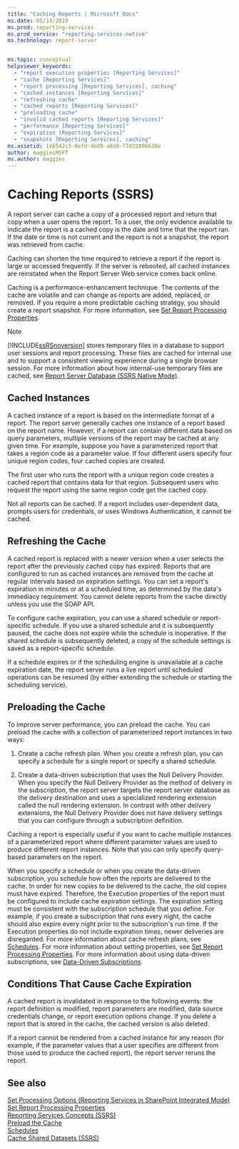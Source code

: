 ```yaml
---
title: "Caching Reports | Microsoft Docs"
ms.date: 05/14/2019
ms.prod: reporting-services
ms.prod_service: "reporting-services-native"
ms.technology: report-server


ms.topic: conceptual
helpviewer_keywords: 
  - "report execution properties [Reporting Services]"
  - "cache [Reporting Services]"
  - "report processing [Reporting Services], caching"
  - "cached instances [Reporting Services]"
  - "refreshing cache"
  - "cached reports [Reporting Services]"
  - "preloading cache"
  - "invalid cached reports [Reporting Services]"
  - "performance [Reporting Services]"
  - "expiration [Reporting Services]"
  - "snapshots [Reporting Services], caching"
ms.assetid: 146542c3-8efd-4b89-a8d8-77d22896630e
author: maggiesMSFT
ms.author: maggies
---
```

# Caching Reports (SSRS)
  A report server can cache a copy of a processed report and return that copy when a user opens the report. To a user, the only evidence available to indicate the report is a cached copy is the date and time that the report ran. If the date or time is not current and the report is not a snapshot, the report was retrieved from cache.  
  
 Caching can shorten the time required to retrieve a report if the report is large or accessed frequently. If the server is rebooted, all cached instances are reinstated when the Report Server Web service comes back online.  
  
 Caching is a performance-enhancement technique. The contents of the cache are volatile and can change as reports are added, replaced, or removed. If you require a more predictable caching strategy, you should create a report snapshot. For more information, see [Set Report Processing Properties](../../reporting-services/report-server/set-report-processing-properties.md).  
  
> [!NOTE]  
>  [!INCLUDE[ssRSnoversion](../../includes/ssrsnoversion-md.md)] stores temporary files in a database to support user sessions and report processing. These files are cached for internal use and to support a consistent viewing experience during a single browser session. For more information about how internal-use temporary files are cached, see [Report Server Database &#40;SSRS Native Mode&#41;](../../reporting-services/report-server/report-server-database-ssrs-native-mode.md).  
  
## Cached Instances  
 A cached instance of a report is based on the intermediate format of a report. The report server generally caches one instance of a report based on the report name. However, if a report can contain different data based on query parameters, multiple versions of the report may be cached at any given time. For example, suppose you have a parameterized report that takes a region code as a parameter value. If four different users specify four unique region codes, four cached copies are created.  
  
 The first user who runs the report with a unique region code creates a cached report that contains data for that region. Subsequent users who request the report using the same region code get the cached copy.  
  
 Not all reports can be cached. If a report includes user-dependent data, prompts users for credentials, or uses Windows Authentication, it cannot be cached.  
  
## Refreshing the Cache  
 A cached report is replaced with a newer version when a user selects the report after the previously cached copy has expired. Reports that are configured to run as cached instances are removed from the cache at regular intervals based on expiration settings. You can set a report's expiration in minutes or at a scheduled time, as determined by the data's immediacy requirement. You cannot delete reports from the cache directly unless you use the SOAP API.  
  
 To configure cache expiration, you can use a shared schedule or report-specific schedule. If you use a shared schedule and it is subsequently paused, the cache does not expire while the schedule is inoperative. If the shared schedule is subsequently deleted, a copy of the schedule settings is saved as a report-specific schedule.  
  
 If a schedule expires or if the scheduling engine is unavailable at a cache expiration date, the report server runs a live report until scheduled operations can be resumed (by either extending the schedule or starting the scheduling service).  
  
## Preloading the Cache  
 To improve server performance, you can preload the cache. You can preload the cache with a collection of parameterized report instances in two ways:  
  
1.  Create a cache refresh plan. When you create a refresh plan, you can specify a schedule for a single report or specify a shared schedule.  
  
2.  Create a data-driven subscription that uses the Null Delivery Provider. When you specify the Null Delivery Provider as the method of delivery in the subscription, the report server targets the report server database as the delivery destination and uses a specialized rendering extension called the null rendering extension. In contrast with other delivery extensions, the Null Delivery Provider does not have delivery settings that you can configure through a subscription definition.  
  
 Caching a report is especially useful if you want to cache multiple instances of a parameterized report where different parameter values are used to produce different report instances. Note that you can only specify query-based parameters on the report.  
  
 When you specify a schedule or when you create the data-driven subscription, you schedule how often the reports are delivered to the cache. In order for new copies to be delivered to the cache, the old copies must have expired. Therefore, the Execution properties of the report must be configured to include cache expiration settings. The expiration setting must be consistent with the subscription schedule that you define. For example, if you create a subscription that runs every night, the cache should also expire every night prior to the subscription's run time. If the Execution properties do not include expiration times, newer deliveries are disregarded. For more information about cache refresh plans, see [Schedules](../../reporting-services/subscriptions/schedules.md). For more information about setting properties, see [Set Report Processing Properties](../../reporting-services/report-server/set-report-processing-properties.md). For more information about using data-driven subscriptions, see [Data-Driven Subscriptions](../../reporting-services/subscriptions/data-driven-subscriptions.md).  
  
## Conditions That Cause Cache Expiration  
 A cached report is invalidated in response to the following events: the report definition is modified, report parameters are modified, data source credentials change, or report execution options change. If you delete a report that is stored in the cache, the cached version is also deleted.  
  
 If a report cannot be rendered from a cached instance for any reason (for example, if the parameter values that a user specifies are different from those used to produce the cached report), the report server reruns the report.  
  
## See also  
 [Set Processing Options &#40;Reporting Services in SharePoint Integrated Mode&#41;](../../reporting-services/report-server-sharepoint/set-processing-options-reporting-services-in-sharepoint-integrated-mode.md)   
 [Set Report Processing Properties](../../reporting-services/report-server/set-report-processing-properties.md)   
 [Reporting Services Concepts &#40;SSRS&#41;](../../reporting-services/reporting-services-concepts-ssrs.md)   
 [Preload the Cache](../../reporting-services/report-server/preload-the-cache-report-manager.md)   
 [Schedules](../../reporting-services/subscriptions/schedules.md)   
 [Cache Shared Datasets &#40;SSRS&#41;](../../reporting-services/report-server/cache-shared-datasets-ssrs.md)   
  
  
